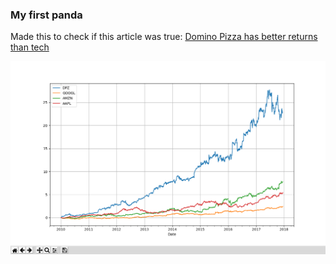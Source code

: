 ### My first panda

Made this to check if this article was true: [Domino Pizza has better returns than tech](https://www.fool.com/investing/2017/04/04/how-digital-innovation-delivered-2000-gains-for-do.aspx)

![result](./test.png "Result of my first pandas")

